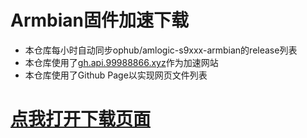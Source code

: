 # Armbian固件加速下载
- 本仓库每小时自动同步ophub/amlogic-s9xxx-armbian的release列表
- 本仓库使用了[gh.api.99988866.xyz](https://gh.api.99988866.xyz)作为加速网站
- 本仓库使用了Github Page以实现网页文件列表
# [点我打开下载页面](https://xumouren225588.github.io/fdp)
